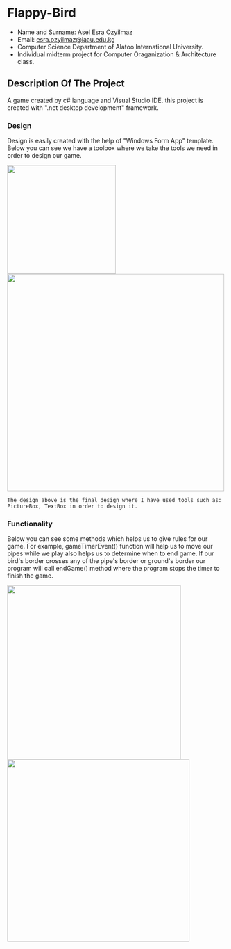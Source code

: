Flappy-Bird
==================================================================

- Name and Surname: Asel Esra Ozyilmaz
- Email: esra.ozyilmaz@iaau.edu.kg
- Computer Science Department of Alatoo International University.
- Individual midterm project for Computer Oraganization & Architecture class.

## Description Of The Project

A game created by c# language and Visual Studio IDE. this project is created with ".net desktop development" framework.

### Design
Design is easily created with the help of "Windows Form App" template. Below you can see we have a toolbox where we take the tools we need in order to design our game.

<img src="https://user-images.githubusercontent.com/64264345/161948445-393edec3-7840-4097-b741-b0b992e3a1a7.jpeg" width="250">  <img src="https://user-images.githubusercontent.com/64264345/161946845-67bc16cc-1b87-49a0-ab05-45ffefc81ed1.jpeg" width="500">

`The design above is the final design where I have used tools such as: PictureBox, TextBox in order to design it. `

### Functionality

Below you can see some methods which helps us to give rules for our game. For example, gameTimerEvent() function will help us to move our pipes while we play also helps us to determine when to end game. If our bird's border crosses any of the pipe's border or ground's border our program will call endGame() method where the program stops the timer to finish the game.

<img src="https://user-images.githubusercontent.com/64264345/161953671-c3ca58f3-6bb9-44c4-900f-603b2d452027.jpeg" width="400">    <img src="https://user-images.githubusercontent.com/64264345/161953664-32eb4841-6e5c-4c0e-992d-8806b5d95ad5.jpeg" width="420">

